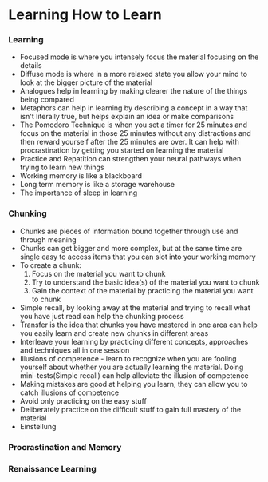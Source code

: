 # Learning How to Learn

### Learning
  * Focused mode is where you intensely focus the material focusing on the details
  * Diffuse mode is where in a more relaxed state you allow your mind to look at the bigger picture of the material
  * Analogues help in learning by making clearer the nature of the things being compared 
  * Metaphors can help in learning by describing a concept in a way that isn't literally true, but helps explain an idea or make comparisons  
  * The Pomodoro Technique is when you set a timer for 25 minutes and focus on the material in those 25 minutes without any distractions and then reward yourself after the 25 minutes are over. It can help with procrastination by getting you started on learning the material
  * Practice and Repatition can strengthen your neural pathways when trying to learn new things 
  * Working memory is like a blackboard
  * Long term memory is like a storage warehouse
  * The importance of sleep in learning
### Chunking
 * Chunks are pieces of information bound together through use and through meaning
 * Chunks can get bigger and more complex, but at the same time are single easy to access items that you can slot into your working memory
 * To create a chunk: 
   1. Focus on the material you want to chunk
   2. Try to understand the basic idea(s) of the material you want to chunk
   3. Gain the context of the material by practicing the material you want to chunk
 * Simple recall, by looking away at the material and trying to recall what you have just read can help the chunking process
 * Transfer is the idea that chunks you have mastered in one area can help you easily learn and create new chunks in different areas
 * Interleave your learning by practicing different concepts, approaches and techniques all in one session
 * Illusions of competence - learn to recognize when you are fooling yourself about whether you are actually learning the material. Doing mini-tests(Simple recall) can help alleviate the illusion of competence
 * Making mistakes are good at helping you learn, they can allow you to catch illusions of competence
 * Avoid only practicing on the easy stuff
 * Deliberately practice on the difficult stuff to gain full mastery of the material
 * Einstellung
### Procrastination and Memory
### Renaissance Learning
